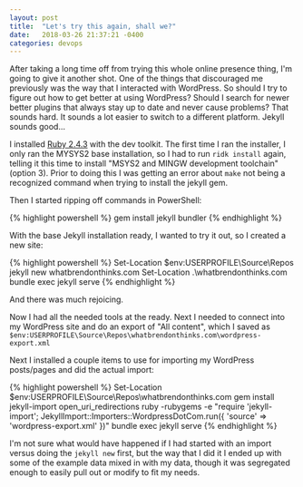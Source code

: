 ```yaml
---
layout: post
title:  "Let's try this again, shall we?"
date:   2018-03-26 21:37:21 -0400
categories: devops
---
```

After taking a long time off from trying this whole online presence thing, I'm going to give it another shot.  One of the things that discouraged me previously was the way that I interacted with WordPress.  So should I try to figure out how to get better at using WordPress?  Should I search for newer better plugins that always stay up to date and never cause problems?  That sounds hard.  It sounds a lot easier to switch to a different platform.  Jekyll sounds good...

I installed [Ruby 2.4.3](https://github.com/oneclick/rubyinstaller2/releases/download/rubyinstaller-2.4.3-2/rubyinstaller-2.4.3-2-x64.exe) with the dev toolkit.  The first time I ran the installer, I only ran the MYSYS2 base installation, so I had to run `ridk install` again, telling it this time to install "MSYS2 and MINGW development toolchain" (option 3).  Prior to doing this I was getting an error about `make` not being a recognized command when trying to install the jekyll gem.

Then I started ripping off commands in PowerShell:

{% highlight powershell %}
gem install jekyll bundler
{% endhighlight %}

With the base Jekyll installation ready, I wanted to try it out, so I created a new site:

{% highlight powershell %}
Set-Location $env:USERPROFILE\Source\Repos
jekyll new whatbrendonthinks.com
Set-Location .\whatbrendonthinks.com
bundle exec jekyll serve
{% endhighlight %}

And there was much rejoicing.

Now I had all the needed tools at the ready.  Next I needed to connect into my WordPress site and do an export of "All content", which I saved as `$env:USERPROFILE\Source\Repos\whatbrendonthinks.com\wordpress-export.xml`

Next I installed a couple items to use for importing my WordPress posts/pages and did the actual import:

{% highlight powershell %}
Set-Location $env:USERPROFILE\Source\Repos\whatbrendonthinks.com
gem install jekyll-import open_uri_redirections
ruby -rubygems -e "require 'jekyll-import'; JekyllImport::Importers::WordpressDotCom.run({ 'source' => 'wordpress-export.xml' })"
bundle exec jekyll serve
{% endhighlight %}

I'm not sure what would have happened if I had started with an import versus doing the `jekyll new` first, but the way that I did it I ended up with some of the example data mixed in with my data, though it was segregated enough to easily pull out or modify to fit my needs.